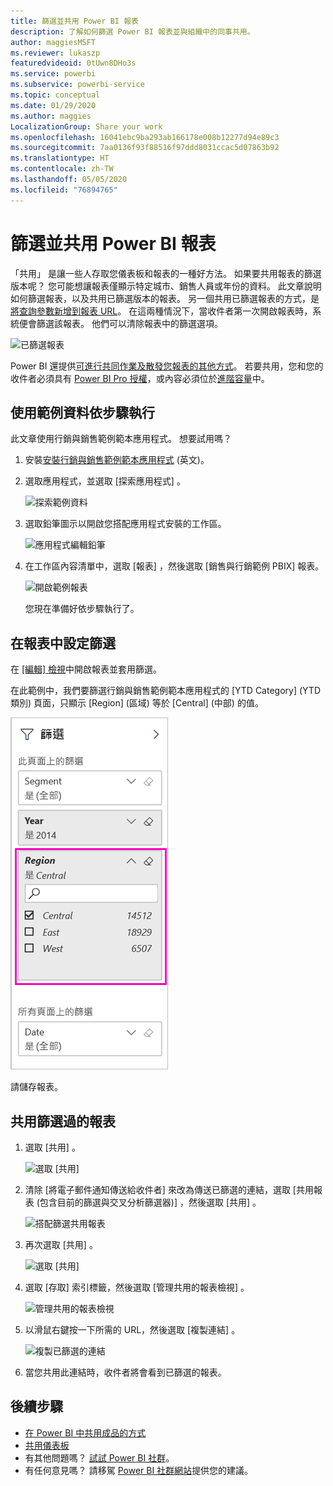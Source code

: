 ```yaml
---
title: 篩選並共用 Power BI 報表
description: 了解如何篩選 Power BI 報表並與組織中的同事共用。
author: maggiesMSFT
ms.reviewer: lukaszp
featuredvideoid: 0tUwn8DHo3s
ms.service: powerbi
ms.subservice: powerbi-service
ms.topic: conceptual
ms.date: 01/29/2020
ms.author: maggies
LocalizationGroup: Share your work
ms.openlocfilehash: 16041ebc9ba293ab166178e008b12277d94e89c3
ms.sourcegitcommit: 7aa0136f93f88516f97ddd8031ccac5d07863b92
ms.translationtype: HT
ms.contentlocale: zh-TW
ms.lasthandoff: 05/05/2020
ms.locfileid: "76894765"
---
```

# <a name="filter-and-share-a-power-bi-report"></a>篩選並共用 Power BI 報表
「共用」  是讓一些人存取您儀表板和報表的一種好方法。 如果要共用報表的篩選版本呢？ 您可能想讓報表僅顯示特定城市、銷售人員或年份的資料。 此文章說明如何篩選報表，以及共用已篩選版本的報表。 另一個共用已篩選報表的方式，是[將查詢參數新增到報表 URL](service-url-filters.md)。 在這兩種情況下，當收件者第一次開啟報表時，系統便會篩選該報表。 他們可以清除報表中的篩選選項。

![已篩選報表](media/service-share-reports/power-bi-share-filter-pane-report.png)

Power BI 還提供[可進行共同作業及散發您報表的其他方式](service-how-to-collaborate-distribute-dashboards-reports.md)。 若要共用，您和您的收件者必須具有 [Power BI Pro 授權](service-features-license-type.md)，或內容必須位於[進階容量](service-premium-what-is.md)中。 

## <a name="follow-along-with-sample-data"></a>使用範例資料依步驟執行

此文章使用行銷與銷售範例範本應用程式。 想要試用嗎？ 

1. 安裝[安裝行銷與銷售範例範本應用程式](https://appsource.microsoft.com/product/power-bi/microsoft-retail-analysis-sample.salesandmarketingsample?tab=Overview) \(英文\)。
2. 選取應用程式，並選取 [探索應用程式]  。

   ![探索範例資料](media/service-share-reports/power-bi-sample-explore-data.png)

3. 選取鉛筆圖示以開啟您搭配應用程式安裝的工作區。

    ![應用程式編輯鉛筆](media/service-share-reports/power-bi-edit-pencil-app.png)

4. 在工作區內容清單中，選取 [報表]  ，然後選取 [銷售與行銷範例 PBIX]  報表。

    ![開啟範例報表](media/service-share-reports/power-bi-open-sample-report.png)

    您現在準備好依步驟執行了。

## <a name="set-a-filter-in-the-report"></a>在報表中設定篩選

在 [[編輯] 檢視](consumer/end-user-reading-view.md)中開啟報表並套用篩選。

在此範例中，我們要篩選行銷與銷售範例範本應用程式的 [YTD Category] \(YTD 類別\) 頁面，只顯示 [Region] \(區域\)  等於 [Central] \(中部\)  的值。 
 
![報表篩選窗格](media/service-share-reports/power-bi-share-report-filter.png)

請儲存報表。

## <a name="share-the-filtered-report"></a>共用篩選過的報表

1. 選取 [共用]  。

   ![選取 [共用]](media/service-share-reports/power-bi-share.png)

2. 清除 [將電子郵件通知傳送給收件者]  來改為傳送已篩選的連結，選取 [共用報表 (包含目前的篩選與交叉分析篩選器)]  ，然後選取 [共用]  。

    ![搭配篩選共用報表](media/service-share-reports/power-bi-share-with-filters.png)

4. 再次選取 [共用]  。

   ![選取 [共用]](media/service-share-reports/power-bi-share.png)

5. 選取 [存取]  索引標籤，然後選取 [管理共用的報表檢視]  。

    ![管理共用的報表檢視](media/service-share-reports/power-bi-manage-shared-report-views.png)

6. 以滑鼠右鍵按一下所需的 URL，然後選取 [複製連結]  。

    ![複製已篩選的連結](media/service-share-reports/power-bi-copy-filtered-link.png)

7. 當您共用此連結時，收件者將會看到已篩選的報表。 


## <a name="next-steps"></a>後續步驟
* [在 Power BI 中共用成品的方式](service-how-to-collaborate-distribute-dashboards-reports.md)
* [共用儀表板](service-share-dashboards.md)
* 有其他問題嗎？ [試試 Power BI 社群](https://community.powerbi.com/)。
* 有任何意見嗎？ 請移駕 [Power BI 社群網站](https://community.powerbi.com/)提供您的建議。

